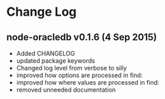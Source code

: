 # Change Log

## node-oracledb v0.1.6 (4 Sep 2015)

- Added CHANGELOG
- updated package keywords
- Changed log level from verbose to silly
- improved how options are processed in find:
- improved how where values are processed in find:
- removed unneeded documentation
